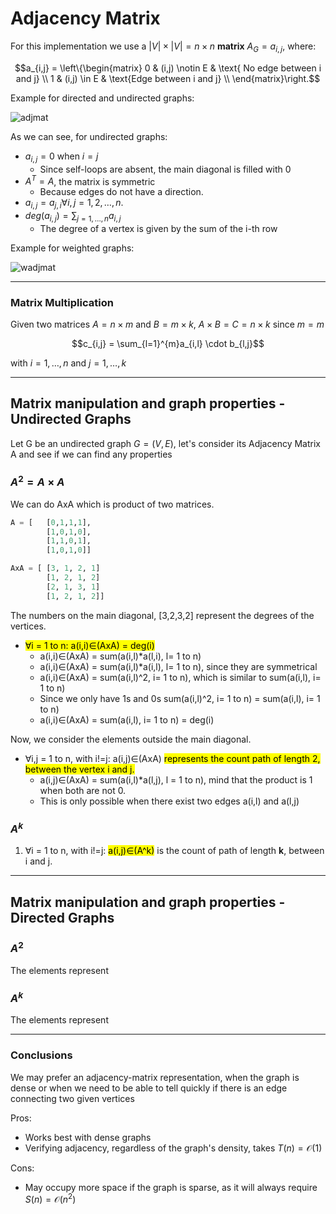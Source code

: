 # Adjacency Matrix
For this implementation we use a $|V| \times |V| = n \times n$ **matrix** $A_{G} = a_{i,j}$, where:

```math
a_{i,j} = 
\left\{\begin{matrix}
0 & (i,j) \notin E & \text{ No edge between i and j} \\
1 & (i,j) \in E & \text{Edge between i and j} \\
\end{matrix}\right.
```

Example for directed and undirected graphs:

![adjmat](https://github.com/PayThePizzo/DataStrutucures-Algorithms/blob/main/Resources/adjmat.png?raw=TRUE)

As we can see, for undirected graphs:
* $a_{i,j} = 0$ when $i = j$ 
  * Since self-loops are absent, the main diagonal is filled with 0
* $A^{T} = A$, the matrix is symmetric 
  * Because edges do not have a direction. 
* $a_{i,j} = a_{j,i} \forall i,j = 1,2, \ldots, n$.
* $deg(a_{i,j}) = \sum_{j=1, \ldots, n}a_{i,j}$
  * The degree of a vertex is given by the sum of the i-th row

Example for weighted graphs:

![wadjmat](https://github.com/PayThePizzo/DataStrutucures-Algorithms/blob/main/Resources/wadjmat.png?raw=TRUE)

---

### Matrix Multiplication
Given two matrices $A = n \times m$ and $B = m \times k$, $A \times B = C = n \times k$ since $m = m$

$$c_{i,j} = \sum_{l=1}^{m}a_{i,l} \cdot b_{l,j}$$

with $i = 1, \ldots, n$ and $j = 1, \ldots, k$ 

---

## Matrix manipulation and graph properties - Undirected Graphs
Let G be an undirected graph $G=(V,E)$, let's consider its Adjacency Matrix A and see if we can find 
any properties 

### $A^{2} = A \times A$
We can do AxA which is product of two matrices.

$$$$

```python
A = [   [0,1,1,1],
        [1,0,1,0],
        [1,1,0,1],
        [1,0,1,0]]

AxA = [ [3, 1, 2, 1]
        [1, 2, 1, 2]
        [2, 1, 3, 1]
        [1, 2, 1, 2]]
```
The numbers on the main diagonal, [3,2,3,2] represent the degrees of the vertices.
* <mark>∀i = 1 to n: a(i,i)∈(AxA) = deg(i)</mark>
  * a(i,i)∈(AxA) = sum(a(i,l)*a(l,i), l= 1 to n) 
  * a(i,i)∈(AxA) = sum(a(i,l)*a(i,l), l= 1 to n), since they are symmetrical
  * a(i,i)∈(AxA) = sum(a(i,l)^2, i= 1 to n), which is similar to sum(a(i,l), i= 1 to n)
  * Since we only have 1s and 0s sum(a(i,l)^2, i= 1 to n) = sum(a(i,l), i= 1 to n)
  * a(i,i)∈(AxA) = sum(a(i,l), i= 1 to n) = deg(i)

Now, we consider the elements outside the main diagonal. 
* ∀i,j = 1 to n, with i!=j: a(i,j)∈(AxA) <mark>represents the count path of length 2, 
between the vertex i and j.</mark>
  * a(i,j)∈(AxA) = sum(a(i,l)*a(l,j), l = 1 to n), mind that the product is 1 when both are not 0.
  * This is only possible when there exist two edges a(i,l) and a(l,j) 
  
### $A^{k}$
1. ∀i = 1 to n, with i!=j: <mark>a(i,j)∈(A^k)</mark> is the count of path of length **k**, between i and j.

---

## Matrix manipulation and graph properties - Directed Graphs

### $A^{2}$
The elements represent

### $A^{k}$
The elements represent

---

### Conclusions
We may prefer an adjacency-matrix representation, when the graph is dense or when we need to be able to tell quickly
if there is an edge connecting two given vertices

Pros: 
* Works best with dense graphs
* Verifying adjacency, regardless of the graph's density, takes $T(n) = \mathcal{O}(1)$ 

Cons:
* May occupy more space if the graph is sparse, as it will always require $S(n) = \mathcal{O}(n^{2})$
